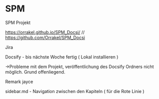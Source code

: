 # SPM
SPM Projekt

https://orrakel.github.io/SPM_Docsi/ // 
https://github.com/Orrakel/SPM_Docsi

 
Jira

Docsify - bis nächste Woche fertig ( Lokal installieren )

 ->Probleme mit dem Projekt, veröffentlichung des Docsify Ordners nicht möglich. Grund offenliegend.

Remark jayce

sidebar.md - Navigation zwischen den Kapiteln ( für die Rote Linie )
